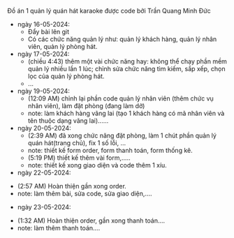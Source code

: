 Đồ án 1 quản lý quán hát karaoke được code bởi Trần Quang Minh Đức

- ngày 16-05-2024:
  + Đẩy bài lên git
  + Có các chức năng quản lý như: quản lý khách hàng, quản lý nhân viên, quản lý phòng hát.
- ngày 17-05-2024:
  + (chiều 4:43) thêm một vài chức năng hay: không thể chạy phần mềm quản lý nhiều lần 1 lúc; chỉnh sửa chức năng tìm kiếm, sắp xếp, chọn lọc của quản lý phòng hát.
  + ...
- ngày 19-05-2024:
  + (12:09 AM) chỉnh lại phần code quản lý nhân viên (thêm chức vụ nhân viên), làm đặt phòng (đang làm dở)
  + note: làm khách hàng vãng lai (tạo 1 khách hàng có mã nhân viên và tên thuộc dạng vãng lai)...... 
- ngày 20-05-2024:
  + (2:39 AM) đã xong chức năng đặt phòng, làm 1 chút phần quản lý quán hát(trang chủ), fix 1 số lỗi, ...
  + note: thiết kế form order, form thanh toán, form thống kê.
  + (5:19 PM) thiết kế thêm vài form,.....
  + note: thiết kế xong giao diện và code thêm 1 xíu.
- ngày 22-05-2024:
 + (2:57 AM) Hoàn thiện gần xong order.
 + note: làm thêm bài, sửa code, sửa giao diện,....
- ngày 23-05-2024:
 + (1:32 AM) Hoàn thiện order, gần xong thanh toán....
 + note: làm thêm thanh toán....